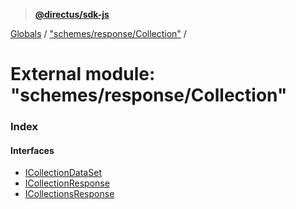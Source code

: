 > **[@directus/sdk-js](../README.md)**

[Globals](../README.md) / ["schemes/response/Collection"](_schemes_response_collection_.md) /

# External module: "schemes/response/Collection"

### Index

#### Interfaces

* [ICollectionDataSet](../interfaces/_schemes_response_collection_.icollectiondataset.md)
* [ICollectionResponse](../interfaces/_schemes_response_collection_.icollectionresponse.md)
* [ICollectionsResponse](../interfaces/_schemes_response_collection_.icollectionsresponse.md)